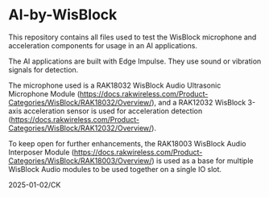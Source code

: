 # AI-by-WisBlock

This repository contains all files used to test the WisBlock microphone and acceleration components for usage in an AI applications.

The AI applications are built with Edge Impulse. They use sound or vibration signals for detection.

The microphone used is a RAK18032 WisBlock Audio Ultrasonic Microphone Module (https://docs.rakwireless.com/Product-Categories/WisBlock/RAK18032/Overview/), and a RAK12032 WisBlock 3-axis acceleration sensor is used for acceleration detection (https://docs.rakwireless.com/Product-Categories/WisBlock/RAK12032/Overview/).

To keep open for further enhancements, the RAK18003 WisBlock Audio Interposer Module (https://docs.rakwireless.com/Product-Categories/WisBlock/RAK18003/Overview/) is used as a base for multiple WisBlock Audio modules to be used together on a single IO slot.

2025-01-02/CK
